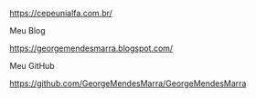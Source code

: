 https://cepeunialfa.com.br/

Meu Blog

https://georgemendesmarra.blogspot.com/

Meu GitHub

https://github.com/GeorgeMendesMarra/GeorgeMendesMarra
